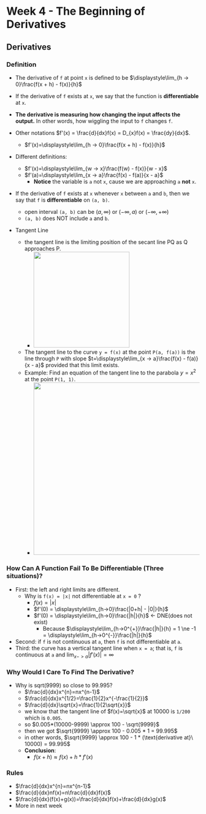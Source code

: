 # Week 4 - The Beginning of Derivatives

## Derivatives

### Definition

* The derivative of `f` at point `x` is defined to be $\displaystyle\lim_{h -> 0}\frac{f(x + h) - f(x)}{h}$
* If the derivative of `f` exists at `x`, we say that the function is **differentiable** at `x`.
* **The derivative is measuring how changing the input affects the output.** In other words, how wiggling the input to `f` changes `f`.
* Other notations $f'(x) = \frac{d}{dx}f(x) = D_{x}f(x) = \frac{dy}{dx}$.
    * $f'(x)=\displaystyle\lim_{h -> 0}\frac{f(x + h) - f(x)}{h}$

* Different definitions:
    * $f'(x)=\displaystyle\lim_{w -> x}\frac{f(w) - f(x)}{w - x}$
    * $f'(a)=\displaystyle\lim_{x -> a}\frac{f(x) - f(a)}{x - a}$
        * **Notice** the variable is `a` not `x`, cause we are approaching `a` **not** `x`.

* If the derivative of `f` exists at `x` whenever `x` between `a` and `b`, then we say that `f` is **differentiable** on `(a, b)`.
    * open interval `(a, b)` can be $(a, \infty)$ or $(-\infty, a)$ or $(-\infty, +\infty)$
    * `(a, b)` does NOT include `a` and `b`.

* Tangent Line

    * the tangent line is the limiting position of the secant line PQ as Q approaches P.
        * <img src="https://i.imgur.com/nGyDG2t.jpg" style="width:250px" />
    * The tangent line to the curve `y = f(x)` at the point `P(a, f(a))` is the line through `P` with slope $t=\displaystyle\lim_{x -> a}\frac{f(x) - f(a)}{x - a}$ provided that this limit exists.
    * Example: Find an equation of the tangent line to the parabola $y=x^2$ at the point `P(1, 1)`.
        * <img src="https://i.imgur.com/zZa3reZ.jpg" style="width:450px" />

### How Can A Function Fail To Be Differentiable (Three situations)?    

* First: the left and right limits are different.
    * Why is `f(x) = |x|` not differentiable at `x = 0` ?
        * $f(x) = |x|$
        * $f'(0) = \displaystyle\lim_{h->0}\frac{|0+h| - |0|}{h}$
        * $f'(0) = \displaystyle\lim_{h->0}\frac{|h|}{h}$ <- DNE(does not exist) 
            * Because $\displaystyle\lim_{h->0^{+}}\frac{|h|}{h} = 1 \ne -1 = \displaystyle\lim_{h->0^{-}}\frac{|h|}{h}$
* Second: if `f` is not continuous at `a`, then `f` is not differentiable at `a`.
* Third: the curve has a vertical tangent line when `x = a`; that is, `f` is continuous at `a` and $\displaystyle\lim_{x->a}|f'(x)|=\infty$

### Why Would I Care To Find The Derivative?

* Why is sqrt(9999) so close to 99.995?
    * $\frac{d}{dx}x^{n}=nx^{n-1}$
    * $\frac{d}{dx}x^{1/2}=\frac{1}{2}x^{-\frac{1}{2}}$
    * $\frac{d}{dx}\sqrt{x}=\frac{1}{2\sqrt{x}}$
    * we know that the tangent line of $f(x)=\sqrt{x}$ at 10000 is `1/200` which is `0.005`.
    * so $0.005*(10000-9999) \approx 100 - \sqrt{9999}$
    * then we got $\sqrt{9999} \approx 100 - 0.005 * 1 = 99.995$
    * in other words, $\sqrt{9999} \approx 100 - 1 * (\text{derivative at}\ 10000) = 99.995$
    * **Conclusion**:
        * $f(x+h) \approx f(x)+h*f'(x)$

### Rules

* $\frac{d}{dx}x^{n}=nx^{n-1}$
* $\frac{d}{dx}nf(x)=n\frac{d}{dx}f(x)$
* $\frac{d}{dx}(f(x)+g(x))=\frac{d}{dx}f(x)+\frac{d}{dx}g(x)$
* More in next week



